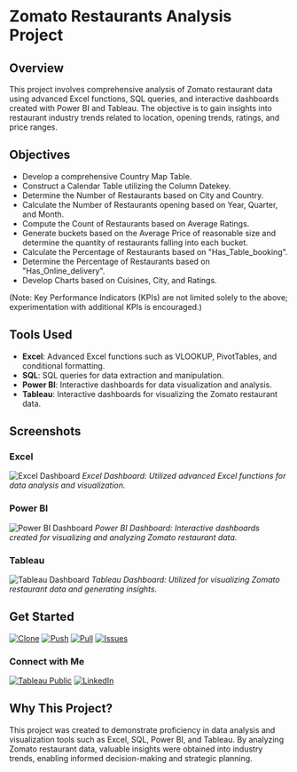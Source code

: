 # Zomato Restaurants Analysis Project

## Overview
This project involves comprehensive analysis of Zomato restaurant data using advanced Excel functions, SQL queries, and interactive dashboards created with Power BI and Tableau. The objective is to gain insights into restaurant industry trends related to location, opening trends, ratings, and price ranges.

## Objectives
- Develop a comprehensive Country Map Table.
- Construct a Calendar Table utilizing the Column Datekey.
- Determine the Number of Restaurants based on City and Country.
- Calculate the Number of Restaurants opening based on Year, Quarter, and Month.
- Compute the Count of Restaurants based on Average Ratings.
- Generate buckets based on the Average Price of reasonable size and determine the quantity of restaurants falling into each bucket.
- Calculate the Percentage of Restaurants based on "Has_Table_booking".
- Determine the Percentage of Restaurants based on "Has_Online_delivery".
- Develop Charts based on Cuisines, City, and Ratings.

(Note: Key Performance Indicators (KPIs) are not limited solely to the above; experimentation with additional KPIs is encouraged.)

## Tools Used
- **Excel**: Advanced Excel functions such as VLOOKUP, PivotTables, and conditional formatting.
- **SQL**: SQL queries for data extraction and manipulation.
- **Power BI**: Interactive dashboards for data visualization and analysis.
- **Tableau**: Interactive dashboards for visualizing the Zomato restaurant data.

## Screenshots

### Excel
![Excel Dashboard](https://github.com/virajbhutada/Zomato-Restaurants-Analysis-Excel-PowerBI-SQL-Tableau/assets/143819712/5326a25d-1268-45c7-8c04-2d547e7501cd)
*Excel Dashboard: Utilized advanced Excel functions for data analysis and visualization.*

### Power BI
![Power BI Dashboard](https://github.com/virajbhutada/Zomato-Restaurants-Analysis-Excel-PowerBI-SQL-Tableau/assets/143819712/1d426267-53c0-4251-9af4-8540ff1c770d)
*Power BI Dashboard: Interactive dashboards created for visualizing and analyzing Zomato restaurant data.*

### Tableau
![Tableau Dashboard](https://github.com/virajbhutada/Zomato-Restaurants-Analysis-Excel-PowerBI-SQL-Tableau/assets/143819712/095d1587-4ee9-4a42-92aa-6675ed47c2b4)
*Tableau Dashboard: Utilized for visualizing Zomato restaurant data and generating insights.*

## Get Started
[![Clone](https://img.shields.io/static/v1?label=Clone&message=Repository&color=blue&logo=git)](https://github.com/virajbhutada/Zomato-Restaurants-Analysis-Excel-PowerBI-SQL-Tableau.git) [![Push](https://img.shields.io/static/v1?label=Push&message=Changes&color=green&logo=git)](https://github.com/virajbhutada/Zomato-Restaurants-Analysis-Excel-PowerBI-SQL-Tableau/compare) [![Pull](https://img.shields.io/static/v1?label=Pull&message=Requests&color=orange&logo=git)](https://github.com/virajbhutada/Zomato-Restaurants-Analysis-Excel-PowerBI-SQL-Tableau/pulls) [![Issues](https://img.shields.io/static/v1?label=Raise&message=Issues&color=red&logo=github)](https://github.com/virajbhutada/Zomato-Restaurants-Analysis-Excel-PowerBI-SQL-Tableau/issues)

### Connect with Me  

[![Tableau Public](https://img.shields.io/badge/Tableau-Public-lightblue?style=for-the-badge&logo=tableau)](https://public.tableau.com/app/profile/viraj.bhutada/vizzes) [![LinkedIn](https://img.shields.io/badge/LinkedIn-Profile-blue?style=for-the-badge&logo=linkedin)](https://www.linkedin.com/in/virajnbhutada24/)


## Why This Project?
This project was created to demonstrate proficiency in data analysis and visualization tools such as Excel, SQL, Power BI, and Tableau. By analyzing Zomato restaurant data, valuable insights were obtained into industry trends, enabling informed decision-making and strategic planning.

